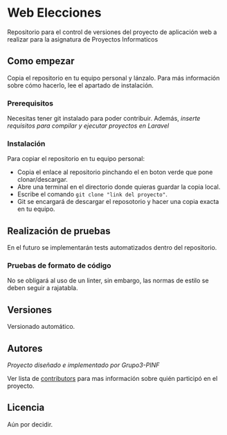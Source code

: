 # Web Elecciones

Repositorio para el control de versiones del proyecto de aplicación web a realizar para la asignatura de Proyectos Informaticos

## Como empezar

Copia el repositorio en tu equipo personal y lánzalo. Para más información sobre cómo hacerlo, lee el apartado de instalación.

### Prerequisitos

Necesitas tener git instalado para poder contribuir. Además, *inserte requisitos para compilar y ejecutar proyectos en Laravel*

### Instalación

Para copiar el repositorio en tu equipo personal:

- Copia el enlace al repositorio pinchando el en boton verde que pone clonar/descargar.
- Abre una terminal en el directorio donde quieras guardar la copia local.
- Escribe el comando `git clone "link del proyecto"`. 
- Git se encargará de descargar el reposotorio y hacer una copia exacta en tu equipo.


## Realización de pruebas

En el futuro se implementarán tests automatizados dentro del repositorio.

### Pruebas de formato de código

No se obligará al uso de un linter, sin embargo, las normas de estilo se deben seguir a rajatabla.

## Versiones

Versionado automático.

## Autores

*Proyecto diseñado e implementado por Grupo3-PINF*

Ver lista de [contributors](https://github.com/your/project/contributors) para mas información sobre quién participó en el proyecto.

## Licencia

Aún por decidir.


